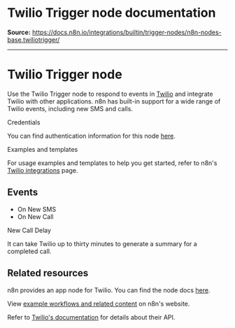 # Twilio Trigger node documentation

**Source:** https://docs.n8n.io/integrations/builtin/trigger-nodes/n8n-nodes-base.twiliotrigger/

---

# Twilio Trigger node

Use the Twilio Trigger node to respond to events in [Twilio](https://www.twilio.com) and integrate Twilio with other applications. n8n has built-in support for a wide range of Twilio events, including new SMS and calls.

Credentials

You can find authentication information for this node [here](../../credentials/twilio/).

Examples and templates

For usage examples and templates to help you get started, refer to n8n's [Twilio integrations](https://n8n.io/integrations/twilio-trigger/) page.

## Events

- On New SMS
- On New Call

New Call Delay

It can take Twilio up to thirty minutes to generate a summary for a completed call.

## Related resources

n8n provides an app node for Twilio. You can find the node docs [here](../../app-nodes/n8n-nodes-base.twilio/).

View [example workflows and related content](https://n8n.io/integrations/twilio/) on n8n's website.

Refer to [Twilio's documentation](https://www.twilio.com/docs) for details about their API.
